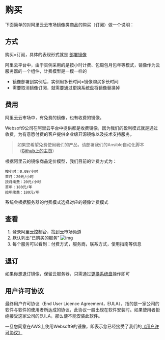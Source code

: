 # 购买

下面简单的对阿里云云市场镜像类商品的购买（订阅）做一个说明：

## 方式

购买=订阅，具体的表现形式就是 [部署镜像](/zh/stack-deployment.md)

阿里云平台中，由于实例采用的是按小时计费、包周包月包年等模式，镜像作为云服务器的一个组件，计费模型是一模一样的

* 镜像部署到实例后，实例用多长时间=镜像购买多长时间
* 需要取消镜像订阅，就需要通过更换系统盘将镜像替换掉

## 费用

阿里云云市场中，有免费的镜像，也有收费的镜像。

Websoft9公司在阿里云平台中提供都是收费镜像，因为我们的盈利模式就是通过收费，为有意愿付费的客户提供企业级开源镜像以及技术支持服务。

> 如果您希望免费使用我们的产品，请部署我们的Ansible自动化脚本（[Github上的主页](https://github.com/websoft9)）

根据阿里云的镜像商品定价模型，我们目前的计费方式为：

``` text
按小时：0.09/小时
首月：20元/小时
按月续费：20元/小时
首年：180元/年
按年续费：180元/年
```

系统会根据服务器的付费模式选择对应的镜像计费模式

## 查看

1. 登录阿里云控制台，找到云市场频道
2. 默认列出“已购买的服务”
   ![img](https://libs.websoft9.com/Websoft9/DocsPicture/zh/aliyun/aliyun-mkservices-websoft9.png)
2. 每个服务可以看到：付费方式，服务商，联系方式，使用指南等信息

## 退订

如果你想退订镜像，保留云服务器，只需通过[更换系统盘](/zh/stack-deployment.html#更换系统盘部署)操作即可

## 用户许可协议

最终用户许可协议（End User Licence Agreement，EULA），指的是一家公司的软件与软件的使用者所达成的协议，此协议一般出现在软件安装时。如果使用者拒绝接受这家公司的EULA，那么便不能安装此软件。

一旦您同意在AWS上使用Websoft9的镜像，即表示您已经接受了我们的[《用户许可协议》](https://support.websoft9.com/docs/legal/zh/eula)